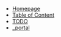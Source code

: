 - [Homepage](README.md "首页导航")
- [Table of Content](dir-tree.md)
- [TODO](TODO.md)
- [_portal](_portal.md)
